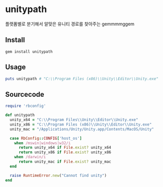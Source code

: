 unitypath
====

플랫폼별로 분기해서 알맞은 유니티 경로를 찾아주는 gemmmmggem

Install
----
```
gem install unitypath
```

Usage
----
```rb
puts unitypath # "C:\\Program Files (x86)\\Unity\\Editor\\Unity.exe"
```

Sourcecode
----
```rb
require 'rbconfig'

def unitypath
  unity_x64 = "C:\\Program Files\\Unity\\Editor\\Unity.exe"
  unity_x86 = "C:\\Program Files (x86)\\Unity\\Editor\\Unity.exe"
  unity_mac = "/Applications/Unity/Unity.app/Contents/MacOS/Unity"

  case RbConfig::CONFIG['host_os']
    when /mswin|windows|w32/i
      return unity_x64 if File.exist? unity_x64
      return unity_x86 if File.exist? unity_x86
    when /darwin/i
      return unity_mac if File.exist? unity_mac    
  end  

  raise RuntimeError.new("Cannot find unity")
end
```
